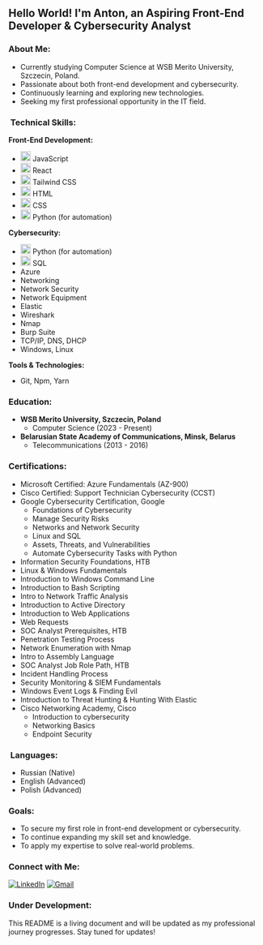 ##  Hello World! I'm Anton, an Aspiring Front-End Developer & Cybersecurity Analyst

###  About Me:
* Currently studying Computer Science at WSB Merito University, Szczecin, Poland.
* Passionate about both front-end development and cybersecurity.
* Continuously learning and exploring new technologies.
* Seeking my first professional opportunity in the IT field.

### ️ Technical Skills:

**Front-End Development:**
* <img width="20" src="https://user-images.githubusercontent.com/25181517/117447155-6a868a00-af3d-11eb-9cfe-245df15c9f3f.png" alt="JavaScript" title="JavaScript"/> JavaScript
* <img width="20" src="https://user-images.githubusercontent.com/25181517/183897015-94a058a6-b86e-4e42-a37f-bf92061753e5.png" alt="React" title="React"/> React
* <img width="20" src="https://user-images.githubusercontent.com/25181517/202896760-337261ed-ee92-4979-84c4-d4b829c7355d.png" alt="Tailwind CSS" title="Tailwind CSS"/> Tailwind CSS
* <img width="20" src="https://user-images.githubusercontent.com/25181517/183425157-ce42f500-cb69-424a-9e99-4d37536d502f.png" alt="HTML" title="HTML"/> HTML
* <img width="20" src="https://user-images.githubusercontent.com/25181517/183425151-19a87c69-251c-4613-888c-9863c36c9fba.png" alt="CSS" title="CSS"/> CSS
* <img width="20" src="https://user-images.githubusercontent.com/25181517/183423507-c056a6f9-1ba8-4312-a350-19bcbc5a8697.png" alt="Python" title="Python"/> Python (for automation)

**Cybersecurity:**
* <img width="20" src="https://user-images.githubusercontent.com/25181517/183423507-c056a6f9-1ba8-4312-a350-19bcbc5a8697.png" alt="Python" title="Python"/> Python (for automation)
* <img width="20" src="https://user-images.githubusercontent.com/25181517/183896128-ec99105a-ec1a-4d85-b08b-1aa1620b2046.png" alt="MySQL" title="MySQL"/> SQL
* Azure
* Networking
* Network Security
* Network Equipment
* Elastic
* Wireshark
* Nmap
* Burp Suite
* TCP/IP, DNS, DHCP
* Windows, Linux

**Tools & Technologies:**
* Git, Npm, Yarn

###  Education:

* **WSB Merito University, Szczecin, Poland**
    * Computer Science (2023 - Present)
* **Belarusian State Academy of Communications, Minsk, Belarus**
    * Telecommunications (2013 - 2016)

###  Certifications:

* Microsoft Certified: Azure Fundamentals (AZ-900)
* Cisco Certified: Support Technician Cybersecurity (CCST)
* Google Cybersecurity Certification, Google
    * Foundations of Cybersecurity
    * Manage Security Risks
    * Networks and Network Security
    * Linux and SQL
    * Assets, Threats, and Vulnerabilities
    * Automate Cybersecurity Tasks with Python
* Information Security Foundations, HTB
* Linux & Windows Fundamentals
* Introduction to Windows Command Line
* Introduction to Bash Scripting
* Intro to Network Traffic Analysis
* Introduction to Active Directory
* Introduction to Web Applications
* Web Requests
* SOC Analyst Prerequisites, HTB
* Penetration Testing Process
* Network Enumeration with Nmap
* Intro to Assembly Language
* SOC Analyst Job Role Path, HTB
* Incident Handling Process
* Security Monitoring & SIEM Fundamentals
* Windows Event Logs & Finding Evil
* Introduction to Threat Hunting & Hunting With Elastic
* Cisco Networking Academy, Cisco
    * Introduction to cybersecurity
    * Networking Basics
    * Endpoint Security

### ️ Languages:

* Russian (Native)
* English (Advanced)
* Polish (Advanced)

###  Goals:

* To secure my first role in front-end development or cybersecurity.
* To continue expanding my skill set and knowledge.
* To apply my expertise to solve real-world problems.

###  Connect with Me:

[![LinkedIn](https://img.shields.io/badge/LinkedIn-0077B5?style=for-the-badge&logo=linkedin&logoColor=white)](https://www.linkedin.com/in/anton-martsinkevich/)
[![Gmail](https://img.shields.io/badge/Gmail-D14836?style=for-the-badge&logo=gmail&logoColor=white)](mailto:antonmartsinkevich@gmail.com)

###  Under Development:

This README is a living document and will be updated as my professional journey progresses. Stay tuned for updates!
